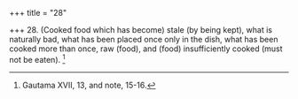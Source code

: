 +++
title = "28"

+++
28. (Cooked food which has become) stale (by being kept), what is naturally bad, what has been placed once only in the dish, what has been cooked more than once, raw (food), and (food) insufficiently cooked (must not be eaten). [^20] 


[^20]:  Gautama XVII, 13, and note, 15-16.
